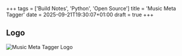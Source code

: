 +++
tags = ['Build Notes', 'Python', 'Open Source']
title = 'Music Meta Tagger'
date = 2025-09-21T19:30:07+01:00
draft = true
+++

## Logo

![Music Meta Tagger Logo](https://pbrazeale.github.io/images/music_meta_tagger_logo_300.jpg)
